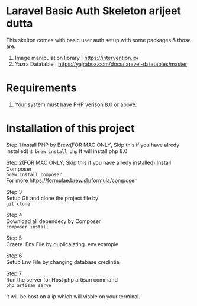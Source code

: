 # Laravel Basic Auth Skeleton arijeet dutta

This skelton comes with basic user auth setup with some packages & those are.

1. Image manipulation library | https://intervention.io/
2. Yazra Datatable | https://yajrabox.com/docs/laravel-datatables/master

# Requirements

1. Your system must have PHP verison 8.0 or above.


# Installation of this project

Step 1
install PHP  by Brew(FOR MAC ONLY, Skip this if you have alredy installed)
`$ brew install php`
It will install php 8.0

Step 2(FOR MAC ONLY, Skip this if you have alredy installed)
Install Composer \
`brew install composer` \
For more 
https://formulae.brew.sh/formula/composer

Step 3 \
Setup Git and clone the project file by \
`git clone ` 

Step 4 \
Download all dependecy by Composer \
`composer install`

Step 5 \
Craete .Env File by duplicalating .env.example  

Step 6 \
Setup Env File by changing database credintial 

Step 7 \
Run the server for Host php artisan command  \
`php artisan serve` 


it will be host on a ip which will visble on your terminal.

